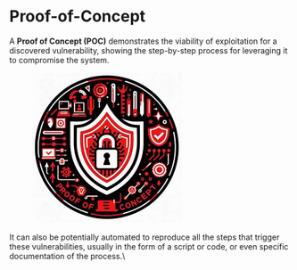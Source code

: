 # Proof-of-Concept

A **Proof of Concept (POC)** demonstrates the viability of exploitation for a discovered vulnerability, showing the step-by-step process for leveraging it to compromise the system.

<figure><img src="../../.gitbook/assets/image (285) (1).png" alt=""><figcaption></figcaption></figure>

It can also be potentially automated to reproduce all the steps that trigger these vulnerabilities, usually in the form of a script or code, or even specific documentation of the process.\
